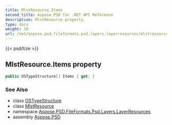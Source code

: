```yaml
---
title: MlstResource.Items
second_title: Aspose.PSD for .NET API Reference
description: MlstResource property. 
type: docs
weight: 30
url: /net/aspose.psd.fileformats.psd.layers.layerresources/mlstresource/items/
---
```

{{< psd/tize >}}
## MlstResource.Items property

```csharp
public OSTypeStructure[] Items { get; }
```

### See Also

* class [OSTypeStructure](../../ostypestructure/)
* class [MlstResource](../)
* namespace [Aspose.PSD.FileFormats.Psd.Layers.LayerResources](../../mlstresource/)
* assembly [Aspose.PSD](../../../)


